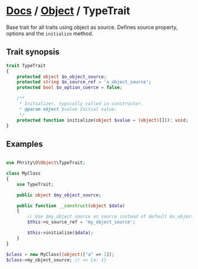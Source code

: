 # [Docs](../../README.md) / [Object](../Object.md) / TypeTrait

Base trait for all traits using object as source.
Defines source property, options and the `initialize` method.

## Trait synopsis

```php
trait TypeTrait
{
    protected object $o_object_source;
    protected string $o_source_ref = 'o_object_source';
    protected bool $o_option_coerce = false;

    /**
     * Initializer, typically called in constructor.
     * @param object $value Initial value.
     */
    protected function initialize(object $value = (object)[])): void;
}

```

## Examples

```php

use Phrity\O\Object\TypeTrait;

class MyClass
{
    use TypeTrait;

    public object $my_object_source;

    public function __construct(object $data)
    {
        // Use $my_object_source as source instead of default $o_object_source
        $this->o_source_ref = 'my_object_source';

        $this->initialize($data);
    }
}

$class = new MyClass((object)["a" => 1]);
$class->my_object_source; // => {a: 1}
```
